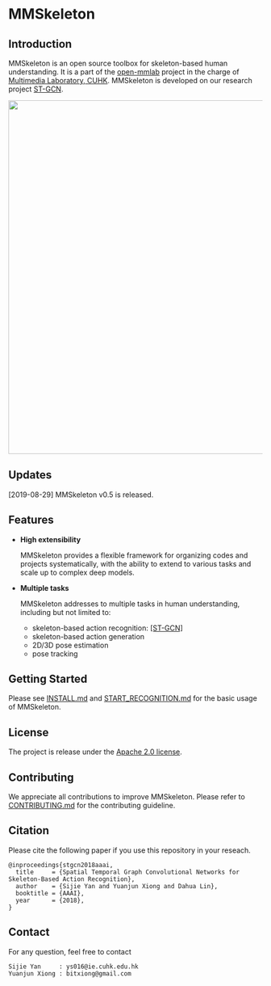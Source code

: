 # MMSkeleton

## Introduction

MMSkeleton is an open source toolbox for skeleton-based human understanding.
It is a part of the [open-mmlab](https://github.com/open-mmlab) project in the charge of [Multimedia Laboratory, CUHK](http://mmlab.ie.cuhk.edu.hk/).
MMSkeleton is developed on our research project [ST-GCN](https://github.com/yysijie/st-gcn).

<p align="center">
    <img src="demo/recognition/demo_video.gif", width="700">
</p>

## Updates
[2019-08-29] MMSkeleton v0.5 is released.

## Features

- **High extensibility**

    MMSkeleton provides a flexible framework for organizing codes and projects systematically, with the ability to extend to various tasks and scale up to complex deep models.

- **Multiple tasks**

    MMSkeleton addresses to multiple tasks in human understanding, including but not limited to:
    - skeleton-based action recognition: [[ST-GCN]](./doc/START_RECOGNITION.md)
    - skeleton-based action generation
    - 2D/3D pose estimation
    - pose tracking

## Getting Started
Please see [INSTALL.md](./doc/INSTALL.md) and [START_RECOGNITION.md](./doc/START_RECOGNITION.md) for the basic usage of MMSkeleton.

## License
The project is release under the [Apache 2.0 license](./LICENSE).

## Contributing
We appreciate all contributions to improve MMSkeleton.
Please refer to [CONTRIBUTING.md](./doc/CONTRIBUTING.md) for the contributing guideline.


## Citation
Please cite the following paper if you use this repository in your reseach.
```
@inproceedings{stgcn2018aaai,
  title     = {Spatial Temporal Graph Convolutional Networks for Skeleton-Based Action Recognition},
  author    = {Sijie Yan and Yuanjun Xiong and Dahua Lin},
  booktitle = {AAAI},
  year      = {2018},
}
```

## Contact
For any question, feel free to contact
```
Sijie Yan     : ys016@ie.cuhk.edu.hk
Yuanjun Xiong : bitxiong@gmail.com
```
